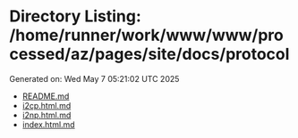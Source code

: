 # Directory Listing: /home/runner/work/www/www/processed/az/pages/site/docs/protocol
Generated on: Wed May  7 05:21:02 UTC 2025

- [README.md](README.md)
- [i2cp.html.md](i2cp.html.md)
- [i2np.html.md](i2np.html.md)
- [index.html.md](index.html.md)
